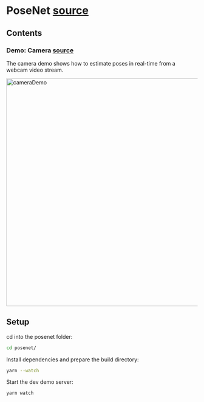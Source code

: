 # PoseNet [source](https://github.com/tensorflow/tfjs-models/tree/master/posenet)

## Contents

### Demo: Camera [source](https://github.com/tensorflow/tfjs-models/tree/master/posenet)

The camera demo shows how to estimate poses in real-time from a webcam video stream.

<img src="https://github.com/hany606/tfjs-posenet/blob/master/posenet/camera.gif" alt="cameraDemo" style="width: 600px;"/>

## Setup

cd into the posenet folder:

```sh
cd posenet/
```

Install dependencies and prepare the build directory:

```sh
yarn --watch
```

Start the dev demo server:
```sh
yarn watch
```
